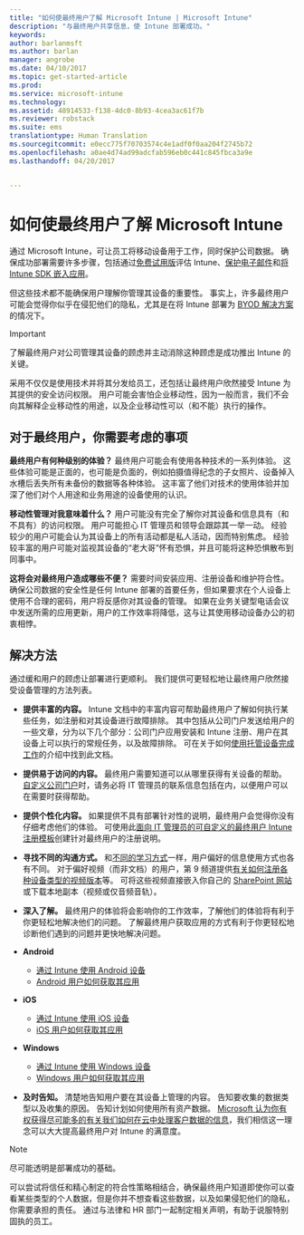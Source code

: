 ```yaml
---
title: "如何使最终用户了解 Microsoft Intune | Microsoft Intune"
description: "与最终用户共享信息，使 Intune 部署成功。"
keywords: 
author: barlanmsft
ms.author: barlan
manager: angrobe
ms.date: 04/10/2017
ms.topic: get-started-article
ms.prod: 
ms.service: microsoft-intune
ms.technology: 
ms.assetid: 48914533-f138-4dc0-8b93-4cea3ac61f7b
ms.reviewer: robstack
ms.suite: ems
translationtype: Human Translation
ms.sourcegitcommit: e0ecc775f70703574c4e1adf0f0aa204f2745b72
ms.openlocfilehash: a0ae4d74ad99adcfab596eb0c441c845fbca3a9e
ms.lasthandoff: 04/20/2017


---
```


# <a name="how-to-educate-your-end-users-about-microsoft-intune"></a>如何使最终用户了解 Microsoft Intune

通过 Microsoft Intune，可让员工将移动设备用于工作，同时保护公司数据。 确保成功部署需要许多步骤，包括通过[免费试用版](/Intune/Understand/mobile-device-management-trial-guide-microsoft-intune)评估 Intune、[保护电子邮件](https://docs.microsoft.com/intune/understand-explore/common-ways-to-use-intune#protecting-your-on-premises-email-and-data-so-it-can-be-safely-accessed-by-mobile-devices)和[将 Intune SDK 嵌入应用](/intune/develop/intune-app-sdk)。

但这些技术都不能确保用户理解你管理其设备的重要性。 事实上，许多最终用户可能会觉得你似乎在侵犯他们的隐私，尤其是在将 Intune 部署为 [BYOD 解决方案](/enterprise-mobility-security/solutions/byod-design-considerations-guide)的情况下。

> [!Important]
> 了解最终用户对公司管理其设备的顾虑并主动消除这种顾虑是成功推出 Intune 的关键。

采用不仅仅是使用技术并将其分发给员工，还包括让最终用户欣然接受 Intune 为其提供的安全访问权限。 用户可能会害怕企业移动性，因为一般而言，我们不会向其解释企业移动性的用途，以及企业移动性可以（和不能）执行的操作。

## <a name="things-to-consider-about-your-end-users"></a>对于最终用户，你需要考虑的事项

__最终用户有何种级别的体验？__ 最终用户可能会有使用各种技术的一系列体验。 这些体验可能是正面的，也可能是负面的，例如拍摄值得纪念的子女照片、设备掉入水槽后丢失所有未备份的数据等各种体验。 这丰富了他们对技术的使用体验并加深了他们对个人用途和业务用途的设备使用的认识。

__移动性管理对我意味着什么？__ 用户可能没有完全了解你对其设备和信息具有（和不具有）的访问权限。 用户可能担心 IT 管理员和领导会跟踪其一举一动。 经验较少的用户可能会认为其设备上的所有活动都是私人活动，因而特别焦虑。 经验较丰富的用户可能对监视其设备的“老大哥”怀有恐惧，并且可能将这种恐惧散布到同事中。

__这将会对最终用户造成哪些不便？__ 需要时间安装应用、注册设备和维护符合性。 确保公司数据的安全性是任何 Intune 部署的首要任务，但如果要求在个人设备上使用不合理的密码，用户将反感你对其设备的管理。 如果在业务关键型电话会议中发送所需的应用更新，用户的工作效率将降低，这与让其使用移动设备办公的初衷相悖。

## <a name="things-you-should-do"></a>解决方法

通过缓和用户的顾虑让部署进行更顺利。 我们提供可更轻松地让最终用户欣然接受设备管理的方法列表。

* __提供丰富的内容。__ Intune 文档中的丰富内容可帮助最终用户了解如何执行某些任务，如注册和对其设备进行故障排除。 其中包括从公司门户发送给用户的一些文章，分为以下几个部分：公司门户应用安装和 Intune 注册、用户在其设备上可以执行的常规任务，以及故障排除。 可在关于如何[使用托管设备完成工作](/Intune/EndUser/use-managed-devices-to-get-work-done)的介绍中找到此文档。

* __提供易于访问的内容。__ 最终用户需要知道可以从哪里获得有关设备的帮助。 [自定义公司门户](/Intune/get-started/start-with-a-paid-subscription-to-microsoft-intune-step-7)时，请务必将 IT 管理员的联系信息包括在内，以便用户可以在需要时获得帮助。

* __提供个性化内容。__ 如果提供不具有部署针对性的说明，最终用户会觉得你没有仔细考虑他们的体验。 可使用此[面向 IT 管理员的可自定义的最终用户 Intune 注册模板](https://gallery.technet.microsoft.com/office/Intune-End-User-Enrollment-3a0c9b0c)创建针对最终用户的注册说明。

* __寻找不同的沟通方式。__ 和[不同的学习方式](http://www.umassd.edu/dss/resources/facultystaff/howtoteachandaccommodate/howtoaccommodatedifferentlearningstyles/)一样，用户偏好的信息使用方式也各有不同。 对于偏好视频（而非文档）的用户，第 9 频道提供[有关如何注册各种设备类型的视频版本](https://channel9.msdn.com/Series/IntuneEnrollment)等。 可将这些视频直接嵌入你自己的 [SharePoint 网站](https://support.office.com/article/Embed-a-video-from-Office-365-Video-59e19984-c34e-4be8-889b-f6fa93910581)或下载本地副本（视频或仅音频音轨）。

* __深入了解。__ 最终用户的体验将会影响你的工作效率，了解他们的体验将有利于你更轻松地解决他们的问题。 了解最终用户获取应用的方式有利于你更轻松地诊断他们遇到的问题并更快地解决问题。

* **Android**
  * [通过 Intune 使用 Android 设备](https://docs.microsoft.com/Intune/EndUser/using-your-android-device-with-intune)
  * [Android 用户如何获取其应用](how-your-android-users-get-their-apps.md)

* **iOS**
  * [通过 Intune 使用 iOS 设备](https://docs.microsoft.com/intune-user-help/using-your-ios-or-macos-device-with-intune)
  * [iOS 用户如何获取其应用](how-your-ios-users-get-their-apps.md)

* **Windows**
  * [通过 Intune 使用 Windows 设备](https://docs.microsoft.com/Intune/EndUser/using-your-windows-device-with-intune)
  * [Windows 用户如何获取其应用](how-your-windows-users-get-their-apps.md)

* __及时告知。__ 清楚地告知用户要在其设备上管理的内容。 告知要收集的数据类型以及收集的原因。 告知计划如何使用所有资产数据。 [Microsoft 认为你有权获得尽可能多的有关我们如何在云中处理客户数据的信息](https://www.microsoft.com/trustcenter/about/transparency)，我们相信这一理念可以大大提高最终用户对 Intune 的满意度。

>[!Note]
> 尽可能透明是部署成功的基础。

可以尝试将信任和精心制定的符合性策略相结合，确保最终用户知道即使你可以查看某些类型的个人数据，但是你并不想查看这些数据，以及如果侵犯他们的隐私，你需要承担的责任。 通过与法律和 HR 部门一起制定相关声明，有助于说服特别固执的员工。

